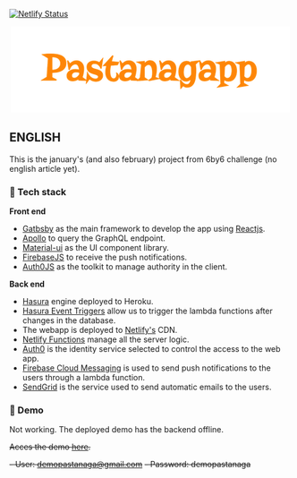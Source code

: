 [![Netlify Status](https://api.netlify.com/api/v1/badges/0718f5ac-9a2e-44e6-a89f-6f97fc12cc60/deploy-status)](https://app.netlify.com/sites/pastanagapp-6by6january/deploys)

<p align="center">
    <img alt="Gatsby" src="./src/images/pastanagapp.png" />
</p>

## ENGLISH

This is the january's (and also february) project from 6by6 challenge (no english article yet).

### 🧬 Tech stack

**Front end**

- [Gatbsby](https://www.gatsbyjs.com/) as the main framework to develop the app using [Reactjs](https://reactjs.org/).
- [Apollo](https://github.com/apollographql/apollo-client) to query the GraphQL endpoint.
- [Material-ui](https://github.com/mui-org/material-ui) as the UI component library.
- [FirebaseJS](https://github.com/firebase/firebase-js-sdk) to receive the push notifications.
- [Auth0JS](https://github.com/auth0/auth0.js) as the toolkit to manage authority in the client.

**Back end**

- [Hasura](https://github.com/hasura/graphql-engine) engine deployed to Heroku.
- [Hasura Event Triggers](https://hasura.io/event-triggers) allow us to trigger the lambda functions after changes in the database.
- The webapp is deployed to [Netlify's](https://www.netlify.com/) CDN.
- [Netlify Functions](https://www.netlify.com/features/functions/) manage all the server logic.
- [Auth0](https://auth0.com/) is the identity service selected to control the access to the web app.
- [Firebase Cloud Messaging](https://firebase.google.com/products/cloud-messaging/) is used to send push notifications to the users through a lambda function.
- [SendGrid](https://sendgrid.com/) is the service used to send automatic emails to the users.

### 🧪 Demo
Not working. The deployed demo has the backend offline.

~~Acces the demo [here](https://www.lapastanagadelrei.cat).~~

~~- User: demopastanaga@gmail.com~~
~~- Password: demopastanaga~~
